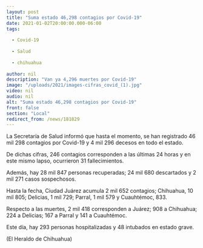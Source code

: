 ```yaml
---
layout: post
title: "Suma estado 46,298 contagios por Covid-19"
date: 2021-01-02T20:00:00.000-06:00
tags:
  
  - Covid-19
  
  - Salud
  
  - chihuahua
  
author: nil
description: "Van ya 4,296 muertes por Covid-19"
image: "/uploads/2021/images-cifras_covid_(1).jpg"
video: nil
audio: nil
alt: "Suma estado 46,298 contagios por Covid-19"
front: false
section: "Local"
redirect_from: /news/181829
---
```


La Secretaría de Salud informó que hasta el momento, se han registrado 46 mil 298 contagios por Covid-19 y 4 mil 296 decesos en todo el estado.

De dichas cifras, 246 contagios corresponden a las últimas 24 horas y en este mismo lapso, ocurrieron 31 fallecimientos.

Además, hay 28 mil 847 personas recuperadas; 24 mil 680 descartados y 2 mil 271 casos sospechosos.

Hasta la fecha, Ciudad Juárez acumula 2 mil 652 contagios; Chihuahua, 10 mil 805; Delicias, 1 mil 729; Parral, 1 mil 579 y Cuauhtémoc, 833.

Respecto a las muertes, 2 mil 418 corresponden a Juárez; 908 a Chihuahua; 224 a Delicias; 167 a Parral y 141 a Cuauhtémoc.

Este día, hay 293 personas hospitalizadas y 48 intubados en estado grave.

(El Heraldo de Chihuahua)